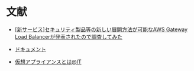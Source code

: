 

# 文献
- [[新サービス]セキュリティ製品等の新しい展開方法が可能なAWS Gateway Load Balancerが発表されたので調査してみた](https://dev.classmethod.jp/articles/introducing-aws-gateway-load-balancer/)
- [ドキュメント](https://docs.aws.amazon.com/ja_jp/elasticloadbalancing/latest/gateway/introduction.html)

- [仮想アプライアンスとは@IT](https://www.itmedia.co.jp/im/articles/1008/14/news002.html)
